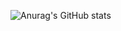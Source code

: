 ![Anurag's GitHub stats](https://github-readme-stats.vercel.app/api?username=kelitonvougan&show_icons=true&theme=dark)

